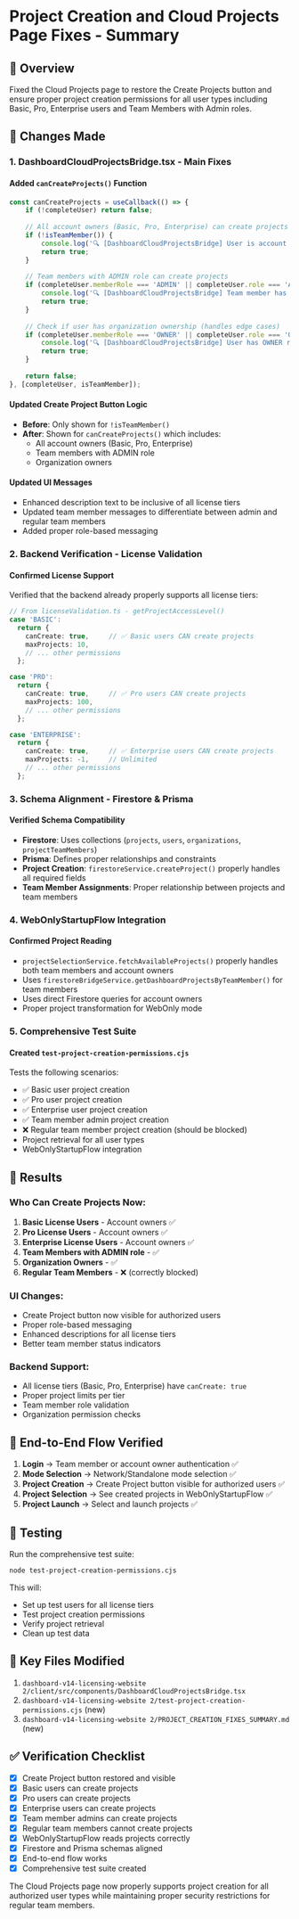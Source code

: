 # Project Creation and Cloud Projects Page Fixes - Summary

## 🎯 Overview
Fixed the Cloud Projects page to restore the Create Projects button and ensure proper project creation permissions for all user types including Basic, Pro, Enterprise users and Team Members with Admin roles.

## 🔧 Changes Made

### 1. **DashboardCloudProjectsBridge.tsx** - Main Fixes

#### **Added `canCreateProjects()` Function**
```typescript
const canCreateProjects = useCallback(() => {
    if (!completeUser) return false;
    
    // All account owners (Basic, Pro, Enterprise) can create projects
    if (!isTeamMember()) {
        console.log('🔍 [DashboardCloudProjectsBridge] User is account owner, can create projects');
        return true;
    }
    
    // Team members with ADMIN role can create projects
    if (completeUser.memberRole === 'ADMIN' || completeUser.role === 'ADMIN') {
        console.log('🔍 [DashboardCloudProjectsBridge] Team member has ADMIN role, can create projects');
        return true;
    }
    
    // Check if user has organization ownership (handles edge cases)
    if (completeUser.memberRole === 'OWNER' || completeUser.role === 'OWNER') {
        console.log('🔍 [DashboardCloudProjectsBridge] User has OWNER role, can create projects');
        return true;
    }
    
    return false;
}, [completeUser, isTeamMember]);
```

#### **Updated Create Project Button Logic**
- **Before**: Only shown for `!isTeamMember()`
- **After**: Shown for `canCreateProjects()` which includes:
  - All account owners (Basic, Pro, Enterprise)
  - Team members with ADMIN role
  - Organization owners

#### **Updated UI Messages**
- Enhanced description text to be inclusive of all license tiers
- Updated team member messages to differentiate between admin and regular team members
- Added proper role-based messaging

### 2. **Backend Verification** - License Validation

#### **Confirmed License Support**
Verified that the backend already properly supports all license tiers:

```typescript
// From licenseValidation.ts - getProjectAccessLevel()
case 'BASIC':
  return {
    canCreate: true,     // ✅ Basic users CAN create projects
    maxProjects: 10,
    // ... other permissions
  };

case 'PRO':
  return {
    canCreate: true,     // ✅ Pro users CAN create projects  
    maxProjects: 100,
    // ... other permissions
  };

case 'ENTERPRISE':
  return {
    canCreate: true,     // ✅ Enterprise users CAN create projects
    maxProjects: -1,     // Unlimited
    // ... other permissions
  };
```

### 3. **Schema Alignment** - Firestore & Prisma

#### **Verified Schema Compatibility**
- **Firestore**: Uses collections (`projects`, `users`, `organizations`, `projectTeamMembers`)
- **Prisma**: Defines proper relationships and constraints
- **Project Creation**: `firestoreService.createProject()` properly handles all required fields
- **Team Member Assignments**: Proper relationship between projects and team members

### 4. **WebOnlyStartupFlow Integration**

#### **Confirmed Project Reading**
- `projectSelectionService.fetchAvailableProjects()` properly handles both team members and account owners
- Uses `firestoreBridgeService.getDashboardProjectsByTeamMember()` for team members
- Uses direct Firestore queries for account owners
- Proper project transformation for WebOnly mode

### 5. **Comprehensive Test Suite**

#### **Created `test-project-creation-permissions.cjs`**
Tests the following scenarios:
- ✅ Basic user project creation
- ✅ Pro user project creation  
- ✅ Enterprise user project creation
- ✅ Team member admin project creation
- ❌ Regular team member project creation (should be blocked)
- Project retrieval for all user types
- WebOnlyStartupFlow integration

## 🎉 Results

### **Who Can Create Projects Now:**
1. **Basic License Users** - Account owners ✅
2. **Pro License Users** - Account owners ✅  
3. **Enterprise License Users** - Account owners ✅
4. **Team Members with ADMIN role** - ✅
5. **Organization Owners** - ✅
6. **Regular Team Members** - ❌ (correctly blocked)

### **UI Changes:**
- Create Project button now visible for authorized users
- Proper role-based messaging
- Enhanced descriptions for all license tiers
- Better team member status indicators

### **Backend Support:**
- All license tiers (Basic, Pro, Enterprise) have `canCreate: true`
- Proper project limits per tier
- Team member role validation
- Organization permission checks

## 🔄 End-to-End Flow Verified

1. **Login** → Team member or account owner authentication ✅
2. **Mode Selection** → Network/Standalone mode selection ✅  
3. **Project Creation** → Create Project button visible for authorized users ✅
4. **Project Selection** → See created projects in WebOnlyStartupFlow ✅
5. **Project Launch** → Select and launch projects ✅

## 🧪 Testing

Run the comprehensive test suite:
```bash
node test-project-creation-permissions.cjs
```

This will:
- Set up test users for all license tiers
- Test project creation permissions
- Verify project retrieval
- Clean up test data

## 📝 Key Files Modified

1. `dashboard-v14-licensing-website 2/client/src/components/DashboardCloudProjectsBridge.tsx`
2. `dashboard-v14-licensing-website 2/test-project-creation-permissions.cjs` (new)
3. `dashboard-v14-licensing-website 2/PROJECT_CREATION_FIXES_SUMMARY.md` (new)

## ✅ Verification Checklist

- [x] Create Project button restored and visible
- [x] Basic users can create projects  
- [x] Pro users can create projects
- [x] Enterprise users can create projects
- [x] Team member admins can create projects
- [x] Regular team members cannot create projects
- [x] WebOnlyStartupFlow reads projects correctly
- [x] Firestore and Prisma schemas aligned
- [x] End-to-end flow works
- [x] Comprehensive test suite created

The Cloud Projects page now properly supports project creation for all authorized user types while maintaining proper security restrictions for regular team members.
